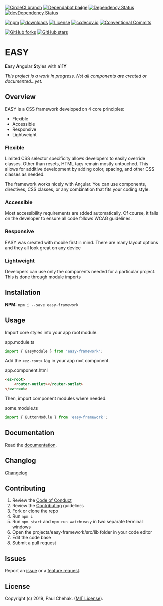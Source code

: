[![CircleCI branch](https://img.shields.io/circleci/project/github/richpauly13/easy/master.svg?label=circleci)](https://circleci.com/gh/richpauly13/easy) [![Dependabot badge](https://api.dependabot.com/badges/status?host=github&repo=richpauly13/easy)](https://dependabot.com) [![Dependency Status](https://david-dm.org/richpauly13/easy.svg)](https://david-dm.org/richpauly13/easy) [![devDependency Status](https://david-dm.org/richpauly13/easy/dev-status.svg)](https://david-dm.org/richpauly13/easy?type=dev)

[![npm](https://img.shields.io/npm/v/easy-framework.svg)](https://www.npmjs.com/package/easy-framework) [![downloads](https://badgen.net/npm/dt/easy-framework)](https://www.npmjs.com/package/easy-framework) [![License](https://img.shields.io/badge/license-MIT-brightgreen.svg)](https://github.com/richpauly13/easy/blob/master/LICENSE) [![codecov.io](https://codecov.io/github/richpauly13/easy/coverage.svg?branch=master)](https://codecov.io/github/richpauly13/easy?branch=master) [![Conventional Commits](https://img.shields.io/badge/Conventional%20Commits-1.0.0-brightgreen.svg)](https://conventionalcommits.org)

[![GitHub forks](https://img.shields.io/github/forks/richpauly13/easy.svg?style=social&label=Fork)](https://github.com/richpauly13/easy/fork) [![GitHub stars](https://img.shields.io/github/stars/richpauly13/easy.svg?style=social&label=Star)](https://github.com/richpauly13/easy)

# EASY

**E**asy **A**ngular **S**tyles with a11**Y**

_This project is a work in progress. Not all components are created or documented...yet._

## Overview

EASY is a CSS framework developed on 4 core principles:

-   Flexible
-   Accessible
-   Responsive
-   Lightweight

### Flexible

Limited CSS selector specificity allows developers to easily override classes. Other than resets, HTML tags remain mostly untouched. This allows for additive development by adding color, spacing, and other CSS classes as needed.

The framework works nicely with Angular. You can use components, directives, CSS classes, or any combination that fits your coding style.

### Accessible

Most accessibility requirements are added automatically. Of course, it falls on the developer to ensure all code follows WCAG guidelines.

### Responsive

EASY was created with mobile first in mind. There are many layout options and they all look great on any device.

### Lightweight

Developers can use only the components needed for a particular project. This is done through module imports.

## Installation

**NPM:** `npm i --save easy-framework`

## Usage

Import core styles into your app root module.

app.module.ts

```ts
import { EasyModule } from 'easy-framework';
```

Add the `<ez-root>` tag in your app root component.

app.component.html

```html
<ez-root>
    <router-outlet></router-outlet>
</ez-root>
```

Then, import component modules where needed.

some.module.ts

```ts
import { ButtonModule } from 'easy-framework';
```

## Documentation

Read the [documentation](https://richpauly13.github.io/easy/).

## Changlog

[Changelog](https://github.com/richpauly13/easy/blob/master/CHANGELOG.md)

## Contributing

1. Review the [Code of Conduct](https://github.com/richpauly13/easy/blob/master/CODE_OF_CONDUCT.md)
1. Review the [Contributing](https://github.com/richpauly13/easy/blob/master/CONTRIBUTING.md) guidelines
1. Fork or clone the repo
1. Run `npm i`
1. Run `npm start` and `npm run watch:easy` in two separate terminal windows
1. Open the projects/easy-framework/src/lib folder in your code editor
1. Edit the code base
1. Submit a pull request

## Issues

Report an [issue](https://github.com/richpauly13/easy/issues/new?template=bug_report.md) or a [feature request](https://github.com/richpauly13/easy/issues/new?template=feature_request.md).

## License

Copyright (c) 2019, Paul Chehak. ([MIT License](https://github.com/richpauly13/easy/blob/master/LICENSE.md)).
